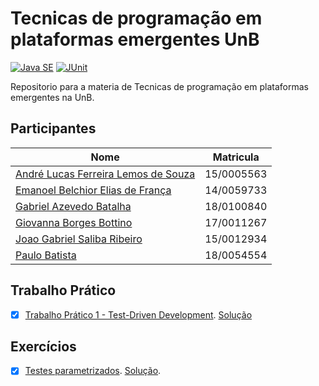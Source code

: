 # Tecnicas de programação em plataformas emergentes UnB
[![Java SE](https://img.shields.io/badge/Java-v11-red)](https://www.oracle.com/java/technologies/javase/jdk11-archive-downloads.html) [![JUnit](https://img.shields.io/badge/JUnit-v4-green)](https://junit.org/junit4/)  

Repositorio para a materia de Tecnicas de programação em plataformas emergentes na UnB.

## Participantes

| Nome                                                                  | Matricula  |
| --------------------------------------------------------------------- | ---------- |
| [André Lucas Ferreira Lemos de Souza](https://github.com/andrelucasf) | 15/0005563 |
| [Emanoel Belchior Elias de França](https://github.com/nukdown)        | 14/0059733 |
| [Gabriel Azevedo Batalha](https://github.com/Gabriel-Azevedo-Batalha) | 18/0100840 |
| [Giovanna Borges Bottino](https://github.com/giovannabbottino)        | 17/0011267 |
| [Joao Gabriel Saliba Ribeiro](https://github.com/joaosaliba)          | 15/0012934 |
| [Paulo Batista](https://github.com/higton)                            | 18/0054554 |

## Trabalho Prático
- [X] [Trabalho Prático 1 - Test-Driven Development](https://github.com/andrelanna/fga0242/tree/master/tp1).  [Solução](https://github.com/giovannabbottino/tppe_unb/tree/main/tp1)

## Exercícios  
- [X] [Testes parametrizados](https://github.com/andrelanna/fga0242/tree/master/aula4). [Solução](https://github.com/giovannabbottino/tppe_unb/tree/main/Aula%204%20-%20Testes%20parametrizados).
